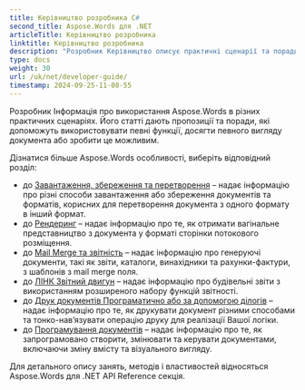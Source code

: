 ```yaml
---
title: Керівництво розробника C#
second_title: Aspose.Words для .NET
articleTitle: Керівництво розробника
linktitle: Керівництво розробника
description: "Розробник Керівництво описує практичні сценарії та поради, які допоможуть вам використовувати певні Aspose.Words для .NET особливості, досягають певного вигляду документа, або вносять можливість використання."
type: docs
weight: 30
url: /uk/net/developer-guide/
timestamp: 2024-09-25-11-08-55
---
```


Розробник Інформація про використання Aspose.Words в різних практичних сценаріях. Його статті дають пропозиції та поради, які допоможуть використовувати певні функції, досягти певного вигляду документа або зробити це можливим.

Дізнатися більше Aspose.Words особливості, виберіть відповідний розділ:

- до [Завантаження, збереження та перетворення](/words/uk/net/loading-saving-and-converting/) – надає інформацію про різні способи завантаження або збереження документів та форматів, корисних для перетворення документа з одного формату в інший формат.
- до [Рендеринг](/words/uk/net/rendering/) – надає інформацію про те, як отримати вагінальне представництво з документа у форматі сторінки потокового розміщення.
- до [Mail Merge та звітність](/words/net/mail-merge-and-reporting/) – надає інформацію про генеруючі документи, такі як звіти, каталоги, винахідники та рахунки-фактури, з шаблонів з mail merge поля.
- до [ЛІНК Звітний двигун](/words/net/linq-reporting-engine/) – надає інформацію про будівельні звіти з використанням розширеного набору функцій звітності.
- до [Друк документів Програматично або за допомогою ділогів](/words/uk/net/print-a-document-programmatically-or-using-dialogs/) – надає інформацію про те, як друкувати документ різними способами та тонко-нав’язувати операцію друку для реалізації Вашої логіки.
- до [Програмування документів](/words/uk/net/programming-with-documents/) – надає інформацію про те, як запрограмовано створити, змінювати та керувати документами, включаючи зміну вмісту та візуального вигляду.

Для детального опису занять, методів і властивостей відносяться Aspose.Words для .NET API Reference секція.
